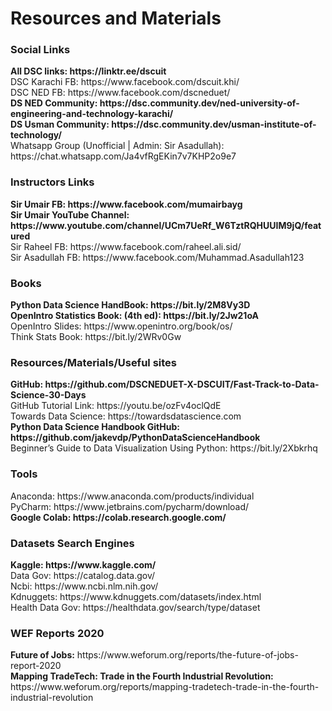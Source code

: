 <h1>Resources and Materials</h1>

<h3>Social Links</h3>
<b>All DSC links: https://linktr.ee/dscuit</b><br>
DSC Karachi FB: https://www.facebook.com/dscuit.khi/ <br>
DSC NED FB: https://www.facebook.com/dscneduet/<br>
<b>DS NED Community: https://dsc.community.dev/ned-university-of-engineering-and-technology-karachi/<br>
DS Usman Community: https://dsc.community.dev/usman-institute-of-technology/</b><br>
Whatsapp Group (Unofficial | Admin: Sir Asadullah): https://chat.whatsapp.com/Ja4vfRgEKin7v7KHP2o9e7<br>

<h3>Instructors Links</h3>
<b>Sir Umair FB: https://www.facebook.com/mumairbayg <br>
Sir Umair YouTube Channel: https://www.youtube.com/channel/UCm7UeRf_W6TztRQHUUIM9jQ/featured</b><br>
Sir Raheel FB: https://www.facebook.com/raheel.ali.sid/<br>
Sir Asadullah FB: https://www.facebook.com/Muhammad.Asadullah123<br>

<h3>Books</h3>
<b>Python Data Science HandBook: https://bit.ly/2M8Vy3D<br>
OpenIntro Statistics Book: (4th ed): https://bit.ly/2Jw21oA</b><br>
OpenIntro Slides: https://www.openintro.org/book/os/<br>
Think Stats Book: https://bit.ly/2WRv0Gw<br>


<h3>Resources/Materials/Useful sites</h3>
<b>GitHub: https://github.com/DSCNEDUET-X-DSCUIT/Fast-Track-to-Data-Science-30-Days</b><br>
GitHub Tutorial Link: https://youtu.be/ozFv4oclQdE<br>
Towards Data Science: https://towardsdatascience.com<br>
<b>Python Data Science Handbook GitHub: https://github.com/jakevdp/PythonDataScienceHandbook</b><br>
Beginner’s Guide to Data Visualization Using Python: https://bit.ly/2Xbkrhq<br>

<h3>Tools</h3>
Anaconda: https://www.anaconda.com/products/individual<br>
PyCharm: https://www.jetbrains.com/pycharm/download/<br>
<b>Google Colab: https://colab.research.google.com/</b><br>

<h3>Datasets Search Engines</h3>
<b>Kaggle: https://www.kaggle.com/</b><br>
Data Gov: https://catalog.data.gov/<br>
Ncbi: https://www.ncbi.nlm.nih.gov/<br>
Kdnuggets: https://www.kdnuggets.com/datasets/index.html<br>
Health Data Gov: https://healthdata.gov/search/type/dataset<br>

<h3>WEF Reports 2020</h3>
<b>Future of Jobs:</b>
https://www.weforum.org/reports/the-future-of-jobs-report-2020<br>
<b>Mapping TradeTech: Trade in the Fourth Industrial Revolution:</b><br>
https://www.weforum.org/reports/mapping-tradetech-trade-in-the-fourth-industrial-revolution


